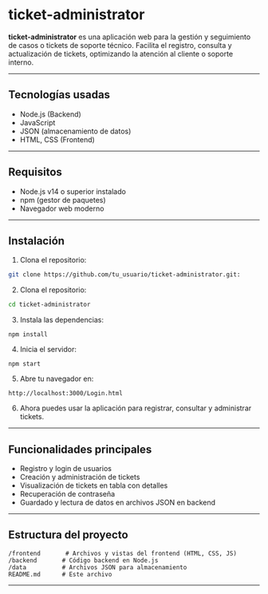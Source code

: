 # ticket-administrator

**ticket-administrator** es una aplicación web para la gestión y seguimiento de casos o tickets de soporte técnico. Facilita el registro, consulta y actualización de tickets, optimizando la atención al cliente o soporte interno.

---

## Tecnologías usadas

- Node.js (Backend)
- JavaScript
- JSON (almacenamiento de datos)
- HTML, CSS (Frontend)

---

## Requisitos

- Node.js v14 o superior instalado
- npm (gestor de paquetes)
- Navegador web moderno

---

## Instalación

1. Clona el repositorio:

```bash
git clone https://github.com/tu_usuario/ticket-administrator.git:
```
2. Clona el repositorio:

```bash
cd ticket-administrator
```
3. Instala las dependencias:
```
npm install
```
4. Inicia el servidor:
```
npm start
```
5. Abre tu navegador en:
```
http://localhost:3000/Login.html
```
6. Ahora puedes usar la aplicación para registrar, consultar y administrar tickets.
---

## Funcionalidades principales

- Registro y login de usuarios
- Creación y administración de tickets
- Visualización de tickets en tabla con detalles
- Recuperación de contraseña
- Guardado y lectura de datos en archivos JSON en backend

---

## Estructura del proyecto
```
/frontend       # Archivos y vistas del frontend (HTML, CSS, JS)
/backend       # Código backend en Node.js
/data          # Archivos JSON para almacenamiento
README.md      # Este archivo
```
---

